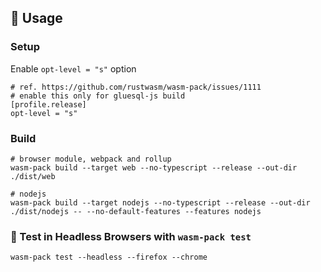 ## 🚴 Usage

### Setup
Enable `opt-level = "s"` option
```
# ref. https://github.com/rustwasm/wasm-pack/issues/1111
# enable this only for gluesql-js build
[profile.release]
opt-level = "s"
```

### Build
```
# browser module, webpack and rollup
wasm-pack build --target web --no-typescript --release --out-dir ./dist/web

# nodejs
wasm-pack build --target nodejs --no-typescript --release --out-dir ./dist/nodejs -- --no-default-features --features nodejs
```

### 🔬 Test in Headless Browsers with `wasm-pack test`
```
wasm-pack test --headless --firefox --chrome
```
